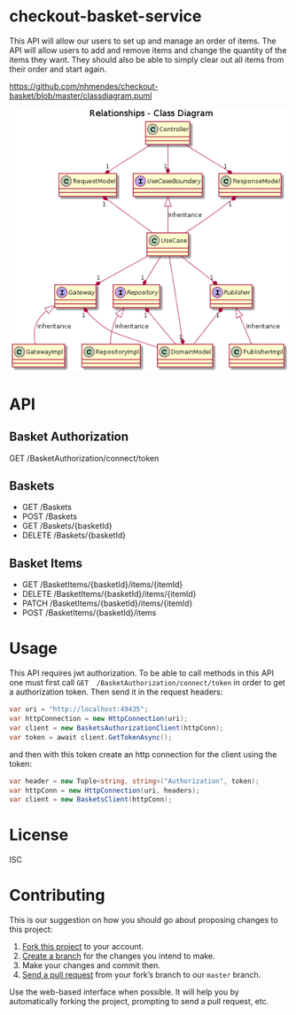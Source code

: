 
# checkout-basket-service

This API will allow our users to set up and manage an order of items.
The API will allow users to add and remove items and change the quantity of the items they want.
They should also be able to simply clear out all items from their order and start again.


https://github.com/nhmendes/checkout-basket/blob/master/classdiagram.puml

![Image description](https://github.com/nhmendes/checkout-basket/blob/master/classdiagram.png?raw=true)

# API

## Basket Authorization

GET /BasketAuthorization/connect/token

## Baskets
- GET /Baskets
- POST /Baskets
- GET /Baskets/{basketId}
- DELETE /Baskets/{basketId}

## Basket Items
- GET /BasketItems/{basketId}/items/{itemId}
- DELETE /BasketItems/{basketId}/items/{itemId}
- PATCH /BasketItems/{basketId}/items/{itemId}
- POST /BasketItems/{basketId}/items

# Usage

This API requires jwt authorization. To be able to call methods in this API one must first call `GET  /BasketAuthorization/connect/token` in order to get a authorization token. Then send it in the request headers:

```cs
var uri = "http://localhost:49435";
var httpConnection = new HttpConnection(uri);
var client = new BasketsAuthorizationClient(httpConn);
var token = await client.GetTokenAsync();
```

and then with this token create an http connection for the client using the token:

```cs
var header = new Tuple<string, string>("Authorization", token);
var httpConn = new HttpConnection(uri, headers);
var client = new BasketsClient(httpConn);
```

# License
ISC


# Contributing

This is our suggestion on how you should go about proposing changes to this project:

1. [Fork this project][fork] to your account.
2. [Create a branch][branch] for the changes you intend to make.
3. Make your changes and commit then.
4. [Send a pull request][pr] from your fork’s branch to our `master` branch.

Use the web-based interface when possible. It will help you by automatically forking the project, prompting to send a pull request, etc.

[fork]: https://help.github.com/articles/fork-a-repo/
[branch]: https://help.github.com/articles/creating-and-deleting-branches-within-your-repository
[pr]: https://help.github.com/articles/using-pull-requests/
